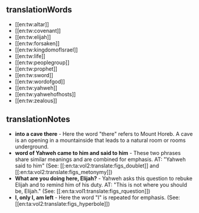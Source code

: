 ## translationWords

* [[en:tw:altar]]
* [[en:tw:covenant]]
* [[en:tw:elijah]]
* [[en:tw:forsaken]]
* [[en:tw:kingdomofIsrael]]
* [[en:tw:life]]
* [[en:tw:peoplegroup]]
* [[en:tw:prophet]]
* [[en:tw:sword]]
* [[en:tw:wordofgod]]
* [[en:tw:yahweh]]
* [[en:tw:yahwehofhosts]]
* [[en:tw:zealous]]

## translationNotes

* **into a cave there** - Here the word "there" refers to Mount Horeb. A cave is an opening in a mountainside that leads to a natural room or rooms underground.
* **word of Yahweh came to him and said to him** - These two phrases share similar meanings and are combined for emphasis. AT: "Yahweh said to him" (See: [[:en:ta:vol2:translate:figs_doublet]] and [[:en:ta:vol2:translate:figs_metonymy]])
* **What are you doing here, Elijah?** - Yahweh asks this question to rebuke Elijah and to remind him of his duty. AT: "This is not where you should be, Elijah." (See: [[:en:ta:vol1:translate:figs_rquestion]])
* **I, only I, am left** - Here the word "I" is repeated for emphasis. (See: [[en:ta:vol2:translate:figs_hyperbole]])
